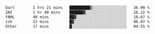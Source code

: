 <!--START_SECTION:waka-->

```txt
Dart        2 hrs 21 mins   █████████▒░░░░░░░░░░░░░░░   36.90 %
INI         1 hr 40 mins    ██████▓░░░░░░░░░░░░░░░░░░   26.22 %
YAML        40 mins         ██▓░░░░░░░░░░░░░░░░░░░░░░   10.67 %
zsh         23 mins         █▓░░░░░░░░░░░░░░░░░░░░░░░   06.07 %
Other       17 mins         █░░░░░░░░░░░░░░░░░░░░░░░░   04.55 %
```

<!--END_SECTION:waka-->
